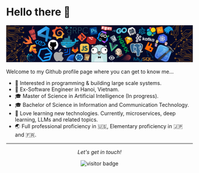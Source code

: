 # Hello there 👋 
![](https://github.com/phuongdnm/phuongdnm/blob/master/banner.png)

Welcome to my Github profile page where you can get to know me...

* 🧐   Interested in programming & building large scale systems.
* 💼   Ex-Software Engineer in Hanoi, Vietnam.
* 🎓   Master of Science in Artificial Intelligence (In progress).
* 🎓   Bachelor of Science in Information and Communication Technology.
* 🌱   Love learning new technologies. Currently, microservices, deep learning, LLMs and related topics.
* 🌏   Full professional proficiency in 🇺🇸, Elementary proficiency in 🇯🇵 and 🇫🇷.

<hr>
<p align="center">
  <i>Let's get in touch!</i>
  <p  align="center">
    <img src="https://api.visitorbadge.io/api/visitors?path=https%3A%2F%2Fgithub.com%2Fphuongdnm&countColor=%23f47373" alt="visitor badge"/>       
  </p>
</p>
